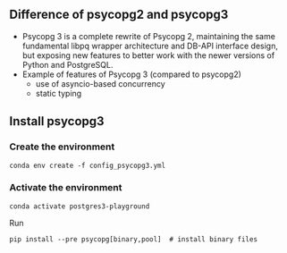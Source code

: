 ## Difference of psycopg2 and psycopg3

- Psycopg 3 is a complete rewrite of Psycopg 2, maintaining the same fundamental libpq wrapper architecture and DB-API interface design, but exposing new features to better work with the newer versions of Python and PostgreSQL.
- Example of features of Psycopg 3 (compared to psycopg2)
  - use of asyncio-based concurrency
  - static typing

## Install psycopg3

### Create the environment
```
conda env create -f config_psycopg3.yml
```

### Activate the environment
```
conda activate postgres3-playground
```

Run
```
pip install --pre psycopg[binary,pool]  # install binary files
```
